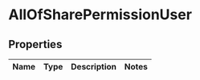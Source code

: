 # AllOfSharePermissionUser

## Properties
Name | Type | Description | Notes
------------ | ------------- | ------------- | -------------

